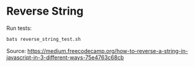 # Reverse String

Run tests:

```bash
bats reverse_string_test.sh
```

Source: <https://medium.freecodecamp.org/how-to-reverse-a-string-in-javascript-in-3-different-ways-75e4763c68cb>

